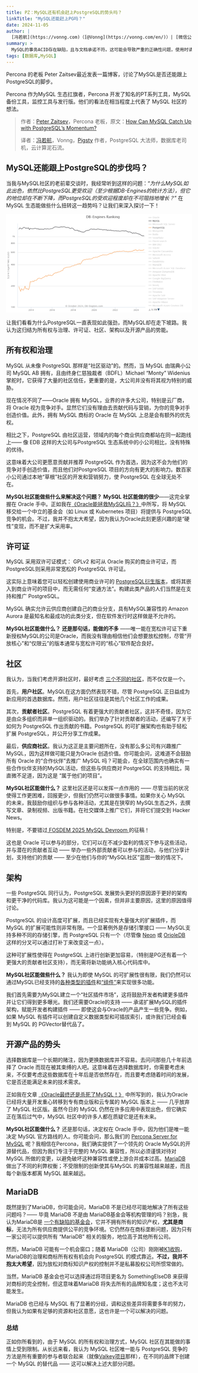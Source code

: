 ```yaml
---
title: PZ：MySQL还有机会赶上PostgreSQL的势头吗？
linkTitle: "MySQL还能赶上PG吗？"
date: 2024-11-05
author: |
  [冯若航](https://vonng.com)（[@Vonng](https://vonng.com/en/)）| [微信公众号](https://mp.weixin.qq.com/s/xveP91NMYF4NFlIX_JcpYA)
summary: >
  MySQL的事务ACID存在缺陷，且与文档承诺不符。这可能会导致严重的正确性问题，使用时请保持谨慎。
tags: [数据库,MySQL]
---
```


Percona 的老板 Peter Zaitsev最近发表一篇博客，讨论了MySQL是否还能跟上PostgreSQL的脚步。

Percona 作为MySQL 生态扛旗者，Percona 开发了知名的PT系列工具，MySQL备份工具，监控工具与发行版。他们的看法在相当程度上代表了 MySQL 社区的想法。

> 作者：[Peter Zaitsev](https://www.percona.com/blog/author/pz)，Percona 老板，原文：[How Can MySQL Catch Up with PostgreSQL’s Momentum?](https://www.percona.com/blog/how-can-mysql-catch-up-with-postgresqls-momentum/)
>
> 译者：[冯若航](https://vonng.com/en)，Vonng，[Pigsty](https://pigsty.io) 作者，PostgreSQL 大法师，数据库老司机，云计算泥石流。



## MySQL还能跟上PostgreSQL的步伐吗？

当我与MySQL社区的老前辈交谈时，我经常听到这样的问题：“*为什么MySQL如此出色，依然比PostgreSQL更受欢迎（至少根据DB-Engines的统计方法），但它的地位却在不断下降，而PostgreSQL的受欢迎程度却在不可阻挡地增长？*” 在MySQL 生态能做些什么扭转这一趋势吗？让我们来深入探讨一下！

![db-engine.png](db-engine.png)

让我们看看为什么PostgreSQL一直表现如此强劲，而MySQL却在走下坡路。我认为这归结为所有权与治理、许可证、社区、架构以及开源产品的势能。



## 所有权和治理

MySQL 从未像 PostgreSQL 那样是“社区驱动”的。然而，当 MySQL 由瑞典小公司 MySQL AB 拥有，且由终身仁慈独裁者（BDFL）Michael “Monty” Widenius掌舵时，它获得了大量的社区信任，更重要的是，大公司并没有将其视为特别的威胁。

现在情况不同了——Oracle 拥有 MySQL，业界的许多大公司，特别是云厂商，将 Oracle 视为竞争对手。显然它们没有理由去贡献代码与营销，为你的竞争对手创造价值。此外，拥有 MySQL 商标的 Oracle 在 MySQL 上总是会有额外的优先权。

相比之下，PostgreSQL 由社区运营，领域内的每个商业供应商都站在同一起跑线上—— 像 EDB 这样的大公司与PostgreSQL 生态系统中的小公司相比，没有特殊的优待。

这意味着大公司更愿意贡献并推荐 PostgreSQL 作为首选，因为这不会为他们的竞争对手创造价值，而且他们对PostgreSQL 项目的方向有更大的影响力。数百家小公司通过本地“草根”社区的开发和营销努力，使 PostgreSQL 在全球无处不在。

**MySQL社区能做些什么来解决这个问题？** **MySQL 社区能做的很少**——这完全掌握在 Oracle 手中。正如我在[《Oracle能拯救MySQL吗？》](https://mp.weixin.qq.com/s/1zlDPie_bVvP7eO6_uTkSw)中所写，将 MySQL 移交给一个中立的基金会（如 Linux 或 Kubernetes 项目）将提供与 PostgreSQL 竞争的机会。不过，我并不抱太大希望，因为我认为Oracle此刻更感兴趣的是“硬性”变现，而不是扩大采用率。

## 许可证

MySQL 采用双许可证模式： GPLv2 和可从 Oracle 购买的商业许可证，而PostgreSQL则采用非常宽松的 PostgreSQL 许可证。

这实际上意味着您可以轻松创建使用商业许可的 [PostgreSQL衍生版本](https://wiki.postgresql.org/wiki/PostgreSQL_derived_databases)，或将其嵌入到商业许可的项目中，而无需任何“变通方法”。构建此类产品的人们当然是在支持和推广 PostgreSQL。

MySQL 确实允许云供应商创建自己的商业分支，具有MySQL兼容性的 Amazon Aurora 是最知名和最成功的此类分支，但在软件发行时这样做是不允许的。

**MySQL社区能做什么？**  **还是那句话，能做的不多** ——唯一能在宽松许可证下重新授权MySQL的公司是Oracle，而我没有理由相信他们会想要放松控制，尽管“开放核心”和“仅限云”的版本通常与宽松许可的“核心”软件配合良好。

## 社区

我认为，当我们考虑开源社区时，最好考虑 [三个不同的社区](https://peterzaitsev.com/there-are-three-open-source-communities-not-just-one/)，而不仅仅是一个。

首先，**用户社区**。MySQL在这方面仍然表现不错，尽管 PostgreSQL 正日益成为新应用的首选数据库。然而，用户社区往往是其他几个社区工作的成果。

其次，**贡献者社区**。PostgreSQL 有着更强大的贡献者社区，这并不奇怪，因为它是由众多组织而非单一组织驱动的。我们举办了针对贡献者的活动，还编写了关于如何为 PostgreSQL 作出贡献的书籍。PostgreSQL 的可扩展架构也有助于轻松扩展 PostgreSQL，并公开分享工作成果。

最后，**供应商社区**。我认为这正是主要问题所在，没有那么多公司有兴趣推广 MySQL，因为这样做可能只是为Oracle 创造价值。你可能会问，这难道不会鼓励所有 Oracle 的“合作伙伴”去推广 MySQL 吗？可能会，在全球范围内也确实有一些合作伙伴支持的MySQL活动，但这些与供应商对 PostgreSQL 的支持相比，简直微不足道，因为这是 “属于他们的项目”。

**MySQL社区能做什么？** 这里社区还是可以发挥一点作用的 —— 尽管当前的状况使得工作更困难，回报更少，但我们仍然可以做很多事情。如果你关心 MySQL 的未来，我鼓励你组织与参与各种活动，尤其是在狭窄的 MySQL生态之外，去撰写文章、录制视频、出版书籍。在社交媒体上推广它们，并将它们提交到 Hacker News。

特别是，不要错过[ FOSDEM 2025 MySQL Devroom ](https://www.mysqlandfriends.eu/)的征稿！

这也是 Oracle 可以参与的部分，它们可以在不减少盈利的情况下参与这些活动，并与潜在的贡献者互动 —— 举办一些外部贡献者可以参与的活动，与他们分享计划，支持他们的贡献 —— 至少在他们与你的“MySQL社区”蓝图一致的情况下。



## 架构

一些 PostgreSQL 同行认为，PostgreSQL 发展势头更好的原因源于更好的架构和更干净的代码库。我认为这可能是一个因素，但并非主要原因，这里的原因值得讨论。

PostgreSQL 的设计高度可扩展，而且已经实现有大量强大的扩展插件，而 MySQL 的扩展可能性则非常有限。一个显著例外是存储引擎接口 —— MySQL支持多种不同的存储引擎，而 PostgreSQL 只有一个（尽管像 [Neon](https://neon.tech/) 或 [OrioleDB](https://www.orioledb.com/) 这样的分叉可以通过打补丁来改变这一点）。

这种可扩展性使得在 PostgreSQL 上进行创新更加容易，（特别是PG还有着一个更强大的贡献者社区支持），而无需将新功能纳入核心代码库中。

**MySQL社区能做些什么？** 我认为即使 MySQL 的可扩展性很有限，我们仍然可以通过MySQL已经支持的[各种类型的插件](https://dev.mysql.com/doc/extending-mysql/8.0/en/plugin-types.html)和[“组件”](https://dev.mysql.com/doc/refman/8.4/en/components.html)来实现很多功能。

我们首先需要为MySQL建立一个“社区插件市场”，这将鼓励开发者构建更多插件并让它们得到更多曝光。我们还需要Oracle的支持 —— 承诺扩展MySQL的插件架构，赋能开发者构建插件 —— 即使这会与Oracle的产品产生一些竞争。例如，如果 MySQL 有插件可以创建自定义数据类型和可插拔索引，或许我们已经会看到 MySQL 的 PGVector替代品了。



## 开源产品的势头

选择数据库是一个长期的赌注，因为更换数据库并不容易。去问问那些几十年前选择了 Oracle 而现在被其束缚的人吧。这意味着在选择数据库时，你需要考虑未来，不仅要考虑这些数据库在十年后是否依然存在，而且要考虑随着时间的发展，它是否还能满足未来的技术需求。

正如我在文章 [《Oracle最终还是杀死了MySQL！》](https://mp.weixin.qq.com/s/1zlDPie_bVvP7eO6_uTkSw) 中所写到的，我认为Oracle已经将大量开发重心转移到专有商业版和云专属的 MySQL 版本上 —— 几乎放弃了 MySQL 社区版。虽然今日的 MySQL 仍然在许多应用中表现出色，但它确实正在落后过气中，MySQL 社区中的许多人都在质疑它是还有未来。

**MySQL社区能做什么？** 还是那句话，决定权在 Oracle 手中，因为他们是唯一能决定 MySQL 官方路线的人。你可能会问，那么我们的 [Percona Server for MySQL](https://www.percona.com/mysql/software/percona-server-for-mysql) 呢？我相信在Percona，我们确实提供了一个领先的 Oracle MySQL的开源替代品，但因为我们专注于完整的 MySQL 兼容性，所以必须谨慎对待对 MySQL 所做的变更，以避免破坏这种兼容性或使上游合并成本过高。[MariaDB](https://mariadb.org/) 做出了不同的利弊权衡；不受限制的创新使其与MySQL 的兼容性越来越差，而且每个新版本都离 MySQL 越来越远。



## MariaDB

既然提到了MariaDB，你可能会问，MariaDB 不是已经尽可能地解决了所有这些问题吗？—— 毕竟 MariaDB 不是由 MariaDB基金会等机构管理的吗？别急，我认为MariaDB是 [一个有缺陷的基金会](https://www.percona.com/blog/open-source-and-flawed-foundations/)，它并不拥有所有的知识产权，**尤其是商标**，无法为所有供应商提供公平的竞争环境。它仍然存在商标垄断问题，因为只有一家公司可以提供所有 “MariaDB” 相关的服务，地位高于其他所有公司。

然而，MariaDB 可能有一个机会窗口；随着 MariaDB（公司）刚刚被[K1收购](https://k1.com/k1-acquires-mariadb/)，MariaDB的治理和商标所有权有机会向 PostgreSQL 的模式靠近。**不过，我并不抱太大希望**，因为放松对商标知识产权的控制并不是私募股权公司所惯常做的。

当然，MariaDB 基金会也可以选择通过将项目更名为 SomethingElseDB 来获得对商标的完全控制，但这意味着MariaDB 将失去所有的品牌知名度；这也不太可能发生。

MariaDB 也已经与 MySQL 有了显著的分歧，调和这些差异将需要多年的努力，但我认为如果有足够的资源和社区意愿，这也许是一个可以解决的问题。



### 总结

正如你所看到的，由于 MySQL 的所有权和治理方式，MySQL 社区在其能做的事情上受到限制。从长远来看，我认为 MySQL 社区唯一能与 PostgreSQL 竞争的方法是所有重要的参与者联合起来（就像[Valkey项目](https://valkey.io/)那样），在不同的品牌下创建一个 MySQL 的替代品 —— 这可以解决上述大部分问题。





